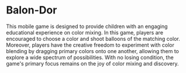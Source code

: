 # Balon-Dor
This mobile game is designed to provide children with an engaging educational experience on color mixing. In this game, players are encouraged to choose a color and shoot balloons of the matching color. Moreover, players have the creative freedom to experiment with color blending by dragging primary colors onto one another, allowing them to explore a wide spectrum of possibilities. With no losing condition, the game's primary focus remains on the joy of color mixing and discovery.
